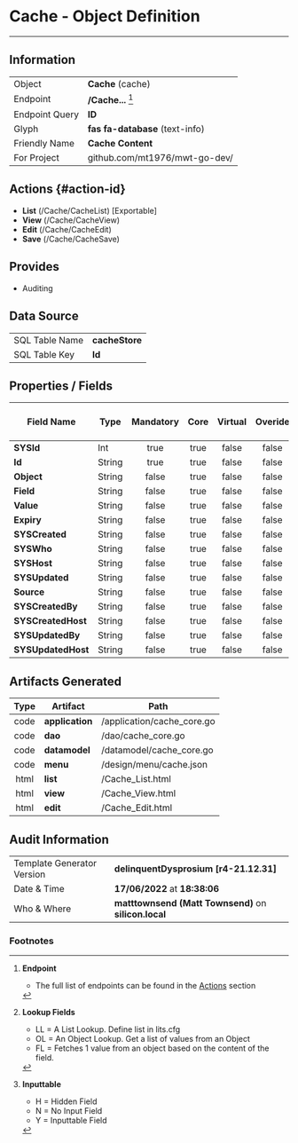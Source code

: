 # **Cache** - Object Definition
---
##  Information
|   |   |
|---|---|
|Object         |**Cache** (cache) |
|Endpoint 	    |**/Cache...** [^1]|
|Endpoint Query |**ID**|
Glyph|**fas fa-database** (text-info)
Friendly Name|**Cache Content**|
|For Project    |github.com/mt1976/mwt-go-dev/|

##  Actions {#action-id}
* **List** (/Cache/CacheList) [Exportable]
* **View** (/Cache/CacheView)
* **Edit** (/Cache/CacheEdit)
* **Save** (/Cache/CacheSave)









##  Provides


* Auditing 




##  Data Source 
|   |   |
|---|---|
SQL Table Name       | **cacheStore**
SQL Table Key | **Id**



##  Properties / Fields
| Field Name| Type | Mandatory | Core | Virtual | Overide | Lookup [^2]| Lookup Object      | Lookup Field Source         | Lookup Return Value                | Inputable [^3]|DB Column|Default Value| No Change | Callout | Internal | Display | Mask |
| -- | --  | :--: | :--: | :--: |:--: |:--: |:--: |-- |-- |:--: |-- | --| :--: | :--: | :--: | -- | -- |
|**SYSId**|Int|true|true|false|false|||||NH|_id|0|false|false|true|text||
|**Id**|String|true|true|false|false|||||Y|id||false|false|false|text||
|**Object**|String|false|true|false|false|||||Y|object||false|false|false|text||
|**Field**|String|false|true|false|false|||||Y|field||false|false|false|text||
|**Value**|String|false|true|false|false|||||Y|value||false|false|false|text||
|**Expiry**|String|false|true|false|false|||||Y|expiry||false|false|false|text||
|**SYSCreated**|String|false|true|false|false|||||NH|_created||false|false|true|text||
|**SYSWho**|String|false|true|false|false|||||NH|_who||false|false|true|text||
|**SYSHost**|String|false|true|false|false|||||NH|_host||false|false|true|text||
|**SYSUpdated**|String|false|true|false|false|||||NH|_updated||false|false|true|text||
|**Source**|String|false|true|false|false|||||Y|source||false|false|false|text||
|**SYSCreatedBy**|String|false|true|false|false|||||NH|_createdBy||false|false|true|text||
|**SYSCreatedHost**|String|false|true|false|false|||||NH|_createdHost||false|false|true|text||
|**SYSUpdatedBy**|String|false|true|false|false|||||NH|_updatedBy||false|false|true|text||
|**SYSUpdatedHost**|String|false|true|false|false|||||NH|_updatedHost||false|false|true|text||


##  Artifacts Generated
| Type | Artifact | Path|
| :--: | -- | -- |
| code | **application** | /application/cache_core.go |
| code | **dao** | /dao/cache_core.go |
| code | **datamodel** | /datamodel/cache_core.go |
| code | **menu** | /design/menu/cache.json |
| html | **list** | /Cache_List.html |
| html | **view** | /Cache_View.html |
| html | **edit** | /Cache_Edit.html |


## Audit Information
|   |   |
|---|---|
Template Generator Version   | **delinquentDysprosium [r4-21.12.31]**
Date & Time		     | **17/06/2022** at **18:38:06**
Who & Where		     | **matttownsend (Matt Townsend)** on **silicon.local**

### Footnotes
[^1]: **Endpoint**
    * The full list of endpoints can be found in the [Actions](#action-id) section
[^2]: **Lookup Fields**
    * LL = A List Lookup. Define list in lits.cfg
    * OL = An Object Lookup. Get a list of values from an Object
    * FL = Fetches 1 value from an object based on the content of the field. 
[^3]: **Inputtable**   
    * H = Hidden Field
    * N = No Input Field
    * Y = Inputtable Field